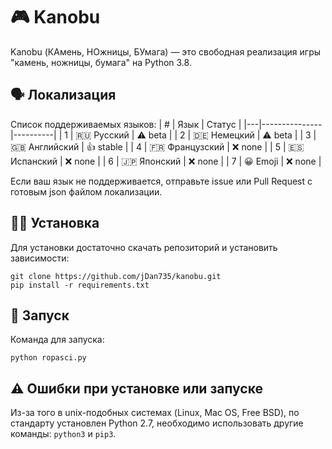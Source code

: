 # 🎮 Kanobu
Kanobu (КАмень, НОжницы, БУмага) — это свободная реализация игры "камень, ножницы, бумага" на Python 3.8.
## 🗣 Локализация
Список поддерживаемых языков:
| # | Язык          | Статус   |
|---|---------------|----------|
| 1 | 🇷🇺 Русский    | ⚠️ beta   |
| 2 | 🇩🇪 Немецкий   | ⚠️ beta   |
| 3 | 🇬🇧 Английский | 👍 stable |
| 4 | 🇫🇷 Французский    | ❌ none   |
| 5 | 🇪🇸 Испанский   | ❌ none   |
| 6 | 🇯🇵 Японский | ❌ none |
| 7 | 😀 Emoji    | ❌ none   |

Если ваш язык не поддерживается, отправьте issue или Pull Request с готовым json файлом локализации.
## 🧑‍💻 Установка
Для установки достаточно скачать репозиторий и установить зависимости:
```
git clone https://github.com/jDan735/kanobu.git
pip install -r requirements.txt
```
## 🚀 Запуск
Команда для запуска:
```
python ropasci.py
```
## ⚠️ Ошибки при установке или запуске
Из-за того в unix-подобных системах (Linux, Mac OS, Free BSD), по стандарту установлен Python 2.7, необходимо использовать другие команды: `python3` и `pip3`.
